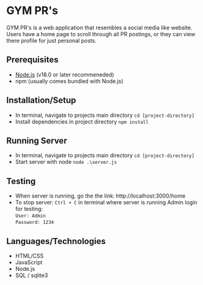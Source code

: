 # GYM PR's

GYM PR's is a web application that resembles a social media like website. Users have a home page to scroll through all PR postings, or they can view there profile for just personal posts.

## Prerequisites
*  [Node.js](https://nodejs.org/en "Node.js") (v18.0 or later recommeneded)
* npm (usually comes bundled with Node.js)

## Installation/Setup
* In terminal, navigate to projects main directory 
`cd [project-directory]`
* Install dependencies in project directory
`npm install`


## Running Server
* In terminal, navigate to projects main directory 
`cd [project-directory]`
* Start server with node
`node .\server.js`

## Testing
* When server is running, go the the link: http://localhost:3000/home
* To stop server: `Ctrl + C` in terminal where server is running
Admin login for testing: \
`User: Admin` \
`Password: 1234`

## Languages/Technologies
* HTML/CSS
* JavaScript
* Node.js
* SQL / sqlite3


